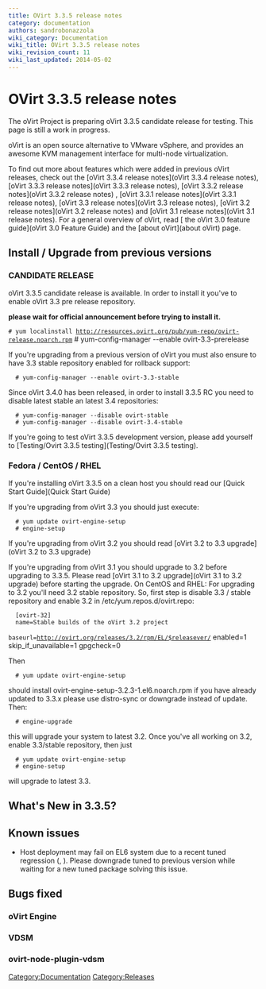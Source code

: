 ```yaml
---
title: OVirt 3.3.5 release notes
category: documentation
authors: sandrobonazzola
wiki_category: Documentation
wiki_title: OVirt 3.3.5 release notes
wiki_revision_count: 11
wiki_last_updated: 2014-05-02
---
```


# OVirt 3.3.5 release notes

The oVirt Project is preparing oVirt 3.3.5 candidate release for testing. This page is still a work in progress.

oVirt is an open source alternative to VMware vSphere, and provides an awesome KVM management interface for multi-node virtualization.

To find out more about features which were added in previous oVirt releases, check out the [oVirt 3.3.4 release notes](oVirt 3.3.4 release notes), [oVirt 3.3.3 release notes](oVirt 3.3.3 release notes), [oVirt 3.3.2 release notes](oVirt 3.3.2 release notes) , [oVirt 3.3.1 release notes](oVirt 3.3.1 release notes), [oVirt 3.3 release notes](oVirt 3.3 release notes), [oVirt 3.2 release notes](oVirt 3.2 release notes) and [oVirt 3.1 release notes](oVirt 3.1 release notes). For a general overview of oVirt, read [ the oVirt 3.0 feature guide](oVirt 3.0 Feature Guide) and the [about oVirt](about oVirt) page.

## Install / Upgrade from previous versions

### CANDIDATE RELEASE

oVirt 3.3.5 candidate release is available. In order to install it you've to enable oVirt 3.3 pre release repository.

**please wait for official announcement before trying to install it.**

`# yum localinstall `[`http://resources.ovirt.org/pub/yum-repo/ovirt-release.noarch.rpm`](http://resources.ovirt.org/pub/yum-repo/ovirt-release.noarch.rpm)
      # yum-config-manager --enable ovirt-3.3-prerelease

If you're upgrading from a previous version of oVirt you must also ensure to have 3.3 stable repository enabled for rollback support:

      # yum-config-manager --enable ovirt-3.3-stable

Since oVirt 3.4.0 has been released, in order to install 3.3.5 RC you need to disable latest stable an latest 3.4 repositories:

      # yum-config-manager --disable ovirt-stable
      # yum-config-manager --disable ovirt-3.4-stable

If you're going to test oVirt 3.3.5 development version, please add yourself to [Testing/Ovirt 3.3.5 testing](Testing/Ovirt 3.3.5 testing).

### Fedora / CentOS / RHEL

If you're installing oVirt 3.3.5 on a clean host you should read our [Quick Start Guide](Quick Start Guide)

If you're upgrading from oVirt 3.3 you should just execute:

      # yum update ovirt-engine-setup
      # engine-setup

If you're upgrading from oVirt 3.2 you should read [oVirt 3.2 to 3.3 upgrade](oVirt 3.2 to 3.3 upgrade)

If you're upgrading from oVirt 3.1 you should upgrade to 3.2 before upgrading to 3.3.5. Please read [oVirt 3.1 to 3.2 upgrade](oVirt 3.1 to 3.2 upgrade) before starting the upgrade.
On CentOS and RHEL: For upgrading to 3.2 you'll need 3.2 stable repository.
So, first step is disable 3.3 / stable repository and enable 3.2 in /etc/yum.repos.d/ovirt.repo:

      [ovirt-32]
      name=Stable builds of the oVirt 3.2 project
`baseurl=`[`http://ovirt.org/releases/3.2/rpm/EL/$releasever/`](http://ovirt.org/releases/3.2/rpm/EL/$releasever/)
      enabled=1
      skip_if_unavailable=1
      gpgcheck=0

Then

      # yum update ovirt-engine-setup

should install ovirt-engine-setup-3.2.3-1.el6.noarch.rpm
if you have already updated to 3.3.x please use distro-sync or downgrade instead of update.
Then:

      # engine-upgrade

this will upgrade your system to latest 3.2.
Once you've all working on 3.2, enable 3.3/stable repository, then just

      # yum update ovirt-engine-setup
      # engine-setup

will upgrade to latest 3.3.

## What's New in 3.3.5?

## Known issues

*   Host deployment may fail on EL6 system due to a recent tuned regression (, ). Please downgrade tuned to previous version while waiting for a new tuned package solving this issue.

## Bugs fixed

### oVirt Engine

### VDSM

### ovirt-node-plugin-vdsm

<Category:Documentation> <Category:Releases>
